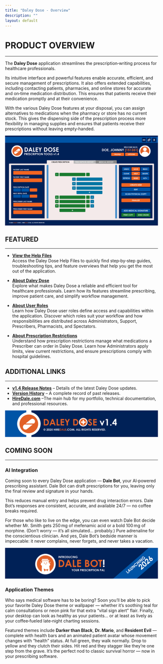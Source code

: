 ```yaml
---
title: "Daley Dose - Overview"
description: ""
layout: default
---
```


# **PRODUCT OVERVIEW**
---

The **Daley Dose** application streamlines the prescription‑writing process for healthcare professionals.

Its intuitive interface and powerful features enable accurate, efficient, and secure management of prescriptions. It also offers extended capabilities, including contacting patients, pharmacies, and online stores for accurate and on‑time medication distribution. This ensures that patients receive their medication promptly and at their convenience.

With the various Daley Dose features at your disposal, you can assign alternatives to medications when the pharmacy or store has no current stock. This gives the dispensing side of the prescription process more flexibility in managing supplies and ensures that patients receive their prescriptions without leaving empty‑handed.

![Daley Dose user interface screenshot](/assets/images/daley-dose-home-window-clean.png)

## **FEATURED**
---

- [**View the Help Files**](/daleydose/help-files)  
  Access the Daley Dose Help Files to quickly find step‑by‑step guides, troubleshooting tips, and feature overviews that help you get the most out of the application.

- [**About Daley Dose**](/daleydose/about-daley-dose)  
  Explore what makes Daley Dose a reliable and efficient tool for healthcare professionals. Learn how its features streamline prescribing, improve patient care, and simplify workflow management.

- [**About User Roles**](/daleydose/about-user-roles)  
  Learn how Daley Dose user roles define access and capabilities within the application. Discover which roles suit your workflow and how responsibilities are distributed across Administrators, Support, Prescribers, Pharmacists, and Spectators.

- [**About Prescription Restrictions**](/daleydose/about-prescription-restrictions)  
  Understand how prescription restrictions manage what medications a Prescriber can order in Daley Dose. Learn how Administrators apply limits, view current restrictions, and ensure prescriptions comply with hospital guidelines.

## **ADDITIONAL LINKS**
---

- [**v1.4 Release Notes**](/daleydose/release-notes-v1.4) – Details of the latest Daley Dose updates.
- [**Version History**](/daleydose/release-note-version-history) – A complete record of past releases.
- [**HireDale.com**](https://hiredale.github.io) –The main hub for my portfolio, technical documentation, and professional resources.

![Daley Dose banner](/assets/images/daley-dose-main-footer.png)

## **COMING SOON**
---

### **AI Integration**
Coming soon to every Daley Dose application — **Dale Bot**, your AI‑powered prescribing assistant. Dale Bot can draft prescriptions for you, leaving only the final review and signature in your hands.  

This reduces manual entry and helps prevent drug interaction errors. Dale Bot’s responses are consistent, accurate, and available 24/7 — no coffee breaks required.  

For those who like to live on the edge, you can even watch Dale Bot decide whether Mr. Smith gets 250 mg of mefenamic acid or a bold 100 mg of morphine. (Don’t worry — it’s all simulated… probably.) Pure adrenaline for the conscientious clinician. And yes, Dale Bot’s bedside manner is impeccable: it never complains, never forgets, and never takes a vacation.

![Dale Bot](/assets/images/daley-dose-dale-bot.png)

### **Application Themes**
Who says medical software has to be boring? Soon you’ll be able to pick your favorite Daley Dose theme or wallpaper — whether it’s soothing teal for calm consultations or neon pink for that extra “vital sign alert” flair. Finally, your desktop can look as healthy as your patients… or at least as lively as your coffee‑fueled late‑night charting sessions.

Featured themes include **Darker than Black**, **Dr. Mario**, and **Resident Evil** — complete with health bars and an animated patient avatar whose movement changes with “health” status. At full green, they walk normally. Drop to yellow and they clutch their sides. Hit red and they stagger like they’re one step from the grave. It’s the perfect nod to classic survival horror — now in your prescribing software.
